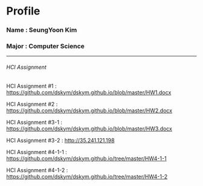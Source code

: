 # Profile

### Name : SeungYoon Kim
### Major : Computer Science

---

###### HCI Assignment

HCI Assignment #1 : <https://github.com/dskym/dskym.github.io/blob/master/HW1.docx>

HCI Assignment #2 : <https://github.com/dskym/dskym.github.io/blob/master/HW2.docx>

HCI Assignment #3-1 : <https://github.com/dskym/dskym.github.io/blob/master/HW3.docx>

HCI Assignment #3-2 : <http://35.241.121.198>

HCI Assignment #4-1-1 : <https://github.com/dskym/dskym.github.io/tree/master/HW4-1-1>

HCI Assignment #4-1-2 : <https://github.com/dskym/dskym.github.io/tree/master/HW4-1-2>
